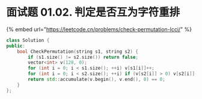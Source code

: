 # 面试题 01.02. 判定是否互为字符重排

{% embed url="https://leetcode.cn/problems/check-permutation-lcci/" %}

```cpp
class Solution {
public:
    bool CheckPermutation(string s1, string s2) {
        if (s1.size() != s2.size()) return false;
        vector<int> v(128, 0);
        for (int i = 0; i < s1.size(); ++i) v[s1[i]]++;
        for (int i = 0; i < s2.size(); ++i) if (v[s2[i]] > 0) v[s2[i]]--;
        return std::accumulate(v.begin(), v.end(), 0) == 0;
    }
};
```
